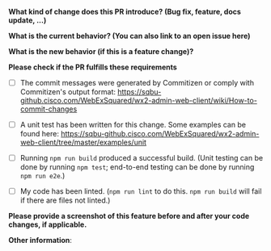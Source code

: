 **What kind of change does this PR introduce? (Bug fix, feature, docs update, ...)**



**What is the current behavior? (You can also link to an open issue here)**



**What is the new behavior (if this is a feature change)?**



**Please check if the PR fulfills these requirements**
- [ ] The commit messages were generated by Commitizen or comply with Commitizen's output format: https://sqbu-github.cisco.com/WebExSquared/wx2-admin-web-client/wiki/How-to-commit-changes 
- [ ] A unit test has been written for this change. Some examples can be found here: https://sqbu-github.cisco.com/WebExSquared/wx2-admin-web-client/tree/master/examples/unit
- [ ] Running `npm run build` produced a successful build. (Unit testing can be done by running `npm test`; end-to-end testing can be done by running `npm run e2e`.)
- [ ] My code has been linted. (`npm run lint` to do this. `npm run build` will fail if there are files not linted.)


**Please provide a screenshot of this feature before and after your code changes, if applicable.**



**Other information**:
